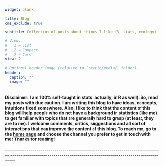 ```yaml
---
widget: blank

title: Blog
cms_exclude: true

subtitle: Collection of posts about things I like (R, stats, ecology)

# View.
#   1 = List
#   2 = Compact
#   3 = Card
view: 2

# Optional header image (relative to `static/media/` folder).
header:
  caption: ""
  image: ""
---
```


#### **Disclaimer**: I am 100% self-taught in stats (actually, in R as well). So, read my posts with due caution. I am writing this blog to have ideas, concepts, intuitions fixed somewhere. Also, I like to think that the content of this blog will help people who do not have a background in statistics (like me) to get familiar with topics that are generally hard to grasp (at least, they are to me). I welcome comments, critics, suggestions and all sort of interactions that can improve the content of this blog. To reach me, go to the [home page](https://mbazzichetto.netlify.app) and choose the channel you prefer to get in touch with me! Thanks for reading!

<p>    
--------------------------------------------------------------------------------
--------------------------------------------------------------------------------
